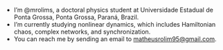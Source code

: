 - I’m @mrolims, a doctoral physics student at Universidade Estadual de Ponta Grossa, Ponta Grossa, Paraná, Brazil.
- I’m currently studying nonlinear dynamics, which includes Hamiltonian chaos, complex networks, and synchronization.
- You can reach me by sending an email to matheusrolim95@gmail.com.
